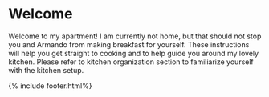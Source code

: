 # Welcome

Welcome to my apartment! I am currently not home, but that should not
stop you and Armando from making breakfast for yourself. These
instructions will help you get straight to cooking and to help guide you
around my lovely kitchen. Please refer to kitchen organization section
to familiarize yourself with the kitchen setup.

{% include footer.html%}
